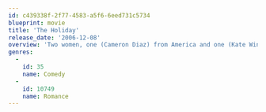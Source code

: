 ```yaml
---
id: c439338f-2f77-4583-a5f6-6eed731c5734
blueprint: movie
title: 'The Holiday'
release_date: '2006-12-08'
overview: 'Two women, one (Cameron Diaz) from America and one (Kate Winslet) from Britain, swap homes at Christmastime after bad breakups with their boyfriends. Each woman finds romance with a local man (Jude Law, Jack Black) but realizes that the imminent return home may end the relationship.'
genres:
  -
    id: 35
    name: Comedy
  -
    id: 10749
    name: Romance
---
```

